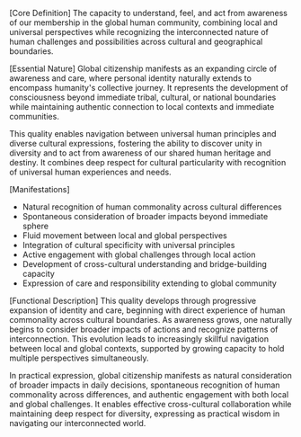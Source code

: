 [Core Definition]
The capacity to understand, feel, and act from awareness of our membership in the global human community, combining local and universal perspectives while recognizing the interconnected nature of human challenges and possibilities across cultural and geographical boundaries.

[Essential Nature]
Global citizenship manifests as an expanding circle of awareness and care, where personal identity naturally extends to encompass humanity's collective journey. It represents the development of consciousness beyond immediate tribal, cultural, or national boundaries while maintaining authentic connection to local contexts and immediate communities.

This quality enables navigation between universal human principles and diverse cultural expressions, fostering the ability to discover unity in diversity and to act from awareness of our shared human heritage and destiny. It combines deep respect for cultural particularity with recognition of universal human experiences and needs.

[Manifestations]
- Natural recognition of human commonality across cultural differences
- Spontaneous consideration of broader impacts beyond immediate sphere
- Fluid movement between local and global perspectives
- Integration of cultural specificity with universal principles
- Active engagement with global challenges through local action
- Development of cross-cultural understanding and bridge-building capacity
- Expression of care and responsibility extending to global community

[Functional Description]
This quality develops through progressive expansion of identity and care, beginning with direct experience of human commonality across cultural boundaries. As awareness grows, one naturally begins to consider broader impacts of actions and recognize patterns of interconnection. This evolution leads to increasingly skillful navigation between local and global contexts, supported by growing capacity to hold multiple perspectives simultaneously.

In practical expression, global citizenship manifests as natural consideration of broader impacts in daily decisions, spontaneous recognition of human commonality across differences, and authentic engagement with both local and global challenges. It enables effective cross-cultural collaboration while maintaining deep respect for diversity, expressing as practical wisdom in navigating our interconnected world.